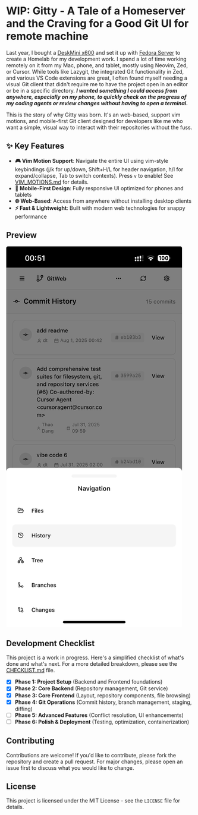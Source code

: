 # WIP: Gitty - A Tale of a Homeserver and the Craving for a Good Git UI for remote machine

Last year, I bought a [DeskMini x600](https://www.asrock.com/nettop/AMD/DeskMini%20X600%20Series/index.asp) and set it up with [Fedora Server](https://www.fedoraproject.org/server/download/) to create a Homelab for my development work. I spend a lot of time working remotely on it from my Mac, phone, and tablet, mostly using Neovim, Zed, or Cursor. While tools like Lazygit, the integrated Git functionality in Zed, and various VS Code extensions are great, I often found myself needing a visual Git client that didn't require me to have the project open in an editor or be in a specific directory. **_I wanted something I could access from anywhere, especially on my phone, to quickly check on the progress of my coding agents or review changes without having to open a terminal._**

This is the story of why Gitty was born. It's an web-based, support vim motions, and mobile-first Git client designed for developers like me who want a simple, visual way to interact with their repositories without the fuss.

## ✨ Key Features

- **🎮 Vim Motion Support**: Navigate the entire UI using vim-style keybindings (j/k for up/down, Shift+H/L for header navigation, h/l for expand/collapse, Tab to switch contexts). Press `v` to enable! See [VIM_MOTIONS.md](VIM_MOTIONS.md) for details.
- **📱 Mobile-First Design**: Fully responsive UI optimized for phones and tablets
- **🌐 Web-Based**: Access from anywhere without installing desktop clients
- **⚡ Fast & Lightweight**: Built with modern web technologies for snappy performance

## Preview

![Gitty Preview](./images/image_2.jpeg)

## Development Checklist

This project is a work in progress. Here's a simplified checklist of what's done and what's next. For a more detailed breakdown, please see the [CHECKLIST.md](CHECKLIST.md) file.

-   [x] **Phase 1: Project Setup** (Backend and Frontend foundations)
-   [x] **Phase 2: Core Backend** (Repository management, Git service)
-   [x] **Phase 3: Core Frontend** (Layout, repository components, file browsing)
-   [x] **Phase 4: Git Operations** (Commit history, branch management, staging, diffing)
-   [ ] **Phase 5: Advanced Features** (Conflict resolution, UI enhancements)
-   [ ] **Phase 6: Polish & Deployment** (Testing, optimization, containerization)

## Contributing

Contributions are welcome! If you'd like to contribute, please fork the repository and create a pull request. For major changes, please open an issue first to discuss what you would like to change.

## License

This project is licensed under the MIT License - see the `LICENSE` file for details.
